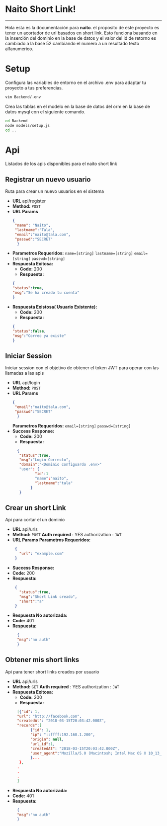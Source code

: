 # Naito Short Link!
----
Hola esta es la documentación para   **naito**. el proposito de este proyecto es tener un acortador de url basados en short link.
Esto funciona basando en la inserción del dominio en la base de datos y el valor del id de retorno es cambiado a la base 52 cambiando el numero a un resultado texto alfanumerico. 


# Setup
Configura las variables de entorno en el archivo .env para adaptar tu proyecto a tus preferencias.
```bash
vim Backend/.env 
```
Crea las tablas en el modelo en la base de datos del orm en la base de datos mysql con el siguiente comando.
```bash
cd Backend
node models/setup.js
cd ..
```

# Api
Listados de los apis disponibles para el naito short link 
## Registrar un nuevo usuario
Ruta para crear un nuevo usuarios en el sistema
* **URL**
  api/register
* **Method:**
  `POST`
*  **URL Params**
   ```json
   {
    "name": "Naito",
    "lastname":"Tala",
    "email":"naito@tala.com",
    "passwd":"SECRET"
     }
    ```
* **Parametros Requeridos:**
   `name=[string]`
   `lastname=[string]`
   `email=[string]`
   `passwd=[string]`
* **Respuesta Exitosa:**
  * **Code:** 200 
  * **Respuesta:** 
  ```json
  {
  "status":true,
  "msg":"Se ha creado tu cuenta"
  }
  ```
* **Respuesta Existosa( Usuario Existente):**
  * **Code:** 200 
  * **Respuesta:** 
  ```json
  {
  "status":false,
  "msg":"Correo ya existe"
  }
  ```
  
## Iniciar Session
Iniciar session con el objetivo de obtener el token JWT para operar con las llamadas a las apis
* **URL**
  api/login
* **Method:**
  `POST`
*  **URL Params**
   ```json
   {
    "email":"naito@tala.com",
    "passwd":"SECRET"
     }
    ```
   **Parametros Requeridos:**
   `email=[string]`
   `passwd=[string]`
* **Success Response:**
  * **Code:** 200 
  * **Respuesta:** 
  ```json
    {
     "status":true,
     "msg":"Login Correcto",
     "domain":"<Dominio configuardo .env>"
     "user": {
            "id":1
            "name":"naito",
            "lastname":"tala"
          }
     }
  ```
  
## Crear un short Link
Api para cortar el un dominio
* **URL**
  api/urls
* **Method:**
  `POST`
**Auth required** : YES
authorization : `JWT`
*  **URL Params**
   **Parametros Requeridos:**
    ```json
     {
       "url": "example.com"
     }
     ```
* **Success Response:**
* **Code:** 200 
* **Respuesta:** 
    ```json
     {
       "status":true,
       "msg":"Short Link creado",
       "short":"a"
     }
     ```
* **Respuesta No autorizada:**
* **Code:** 401 
* **Respuesta:** 
  ```json
    {
    "msg":"no auth"
    }
  ```
## Obtener mis short links
Api para tener short links creados por usuario
* **URL**
  api/urls
* **Method:**
  `GET`
**Auth required** : YES
authorization : `JWT`
* **Respuesta Exitosa:**
  * **Code:** 200 
  * **Respuesta:** 
  ```json
    [{"id": 1, 
    "url": "http://facebook.com", 
    "createdAt": "2018-03-15T20:03:42.000Z",
    "records":[
          {"id": 1,
          "ip": "::ffff:192.168.1.200",
          "origin": null,
          "url_id":1,
          "createdAt": "2018-03-15T20:03:42.000Z",
          "user_agent":"Mozilla/5.0 (Macintosh; Intel Mac OS X 10_13_0) AppleWebKit/537.36 (KHTML, like Gecko) Chrome/64.0.3282.186 Safari/537.36"
          }...
     },
    .
    .
    .
    ]
  ```
* **Respuesta No autorizada:**
* **Code:** 401 
* **Respuesta:** 
  ```json
    {
    "msg":"no auth"
    }
  ```

